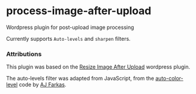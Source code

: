 # process-image-after-upload
Wordpress plugin for post-upload image processing 

Currently supports `Auto-levels` and `sharpen` filters.

### Attributions

This plugin was based on the [Resize Image After Upload](https://wordpress.org/plugins/resize-image-after-upload/) wordpress plugin.

The auto-levels filter was adapted from JavaScript, from the [auto-color-level](https://github.com/ajfarkas/auto-color-level) code by [AJ Farkas](https://github.com/ajfarkas).
